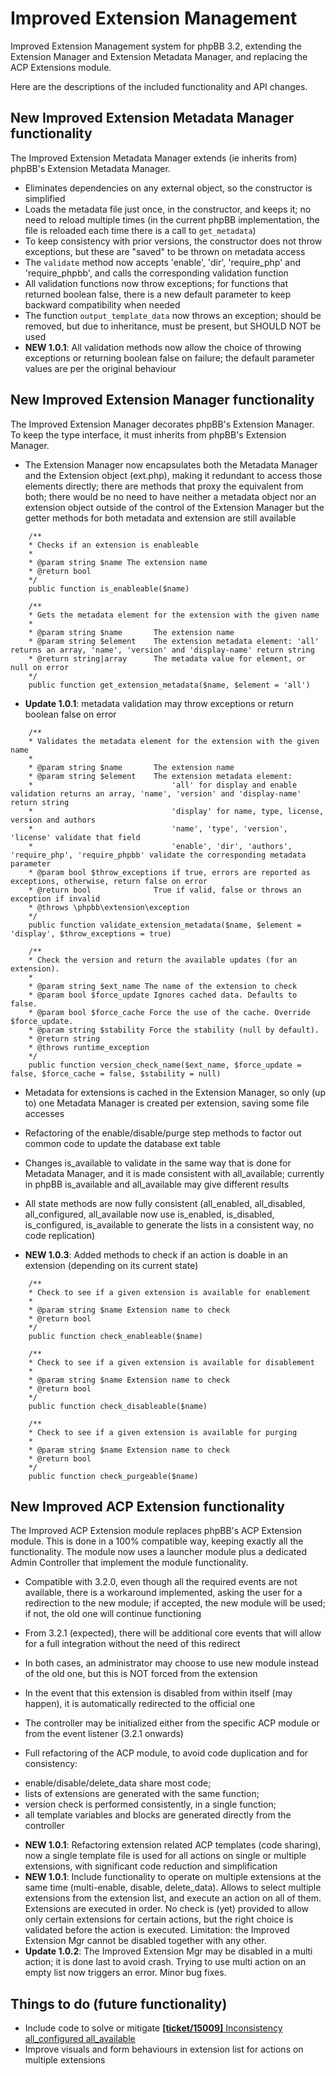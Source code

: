 # Improved Extension Management

Improved Extension Management system for phpBB 3.2, extending the Extension Manager and Extension Metadata Manager, and replacing the ACP Extensions module.

Here are the descriptions of the included functionality and API changes.

## New Improved Extension Metadata Manager functionality

The Improved Extension Metadata Manager extends (ie inherits from) phpBB's Extension Metadata Manager.

* Eliminates dependencies on any external object, so the constructor is simplified
* Loads the metadata file just once, in the constructor, and keeps it; no need to reload multiple times
(in the current phpBB implementation, the file is reloaded each time there is a call to `get_metadata`)
* To keep consistency with prior versions, the constructor does not throw exceptions, but these are "saved" to be thrown on metadata access
* The `validate` method now accepts 'enable', 'dir', 'require\_php' and 'require\_phpbb', and calls the corresponding validation function
* All validation functions now throw exceptions; for functions that returned boolean false, there is a new default parameter to keep backward compatibility when needed
* The function `output_template_data` now throws an exception; should be removed, but due to inheritance, must be present, but SHOULD NOT be used
* **NEW 1.0.1**: All validation methods now allow the choice of throwing exceptions or returning boolean false on failure; the default parameter values are per the original behaviour

## New Improved Extension Manager functionality

The Improved Extension Manager decorates phpBB's Extension Manager.  To keep the type interface, it must inherits from phpBB's Extension Manager.

* The Extension Manager now encapsulates both the Metadata Manager and the Extension object (ext.php), 
making it redundant to access those elements directly; there are methods that proxy the equivalent from both;
there would be no need to have neither a metadata object nor an extension object outside of the control of the Extension Manager
but the getter methods for both metadata and extension are still available

```
	/**
	* Checks if an extension is enableable
	*
	* @param string $name The extension name
	* @return bool
	*/
	public function is_enableable($name)
```

```
	/**
	* Gets the metadata element for the extension with the given name
	*
	* @param string $name		The extension name
	* @param string $element	The extension metadata element: 'all' returns an array, 'name', 'version' and 'display-name' return string
	* @return string|array 		The metadata value for element, or null on error
	*/
	public function get_extension_metadata($name, $element = 'all')
```

* **Update 1.0.1**: metadata validation may throw exceptions or return boolean false on error

```
	/**
	* Validates the metadata element for the extension with the given name
	*
	* @param string $name		The extension name
	* @param string $element	The extension metadata element:
	*								'all' for display and enable validation returns an array, 'name', 'version' and 'display-name' return string
	*								'display' for name, type, license, version and authors
	*								'name', 'type', 'version', 'license' validate that field
	*								'enable', 'dir', 'authors', 'require_php', 'require_phpbb' validate the corresponding metadata parameter
	* @param bool $throw_exceptions if true, errors are reported as exceptions, otherwise, return false on error
	* @return bool 				True if valid, false or throws an exception if invalid
	* @throws \phpbb\extension\exception
	*/
	public function validate_extension_metadata($name, $element = 'display', $throw_exceptions = true)
```

```
	/**
	* Check the version and return the available updates (for an extension).
	*
	* @param string $ext_name The name of the extension to check
	* @param bool $force_update Ignores cached data. Defaults to false.
	* @param bool $force_cache Force the use of the cache. Override $force_update.
	* @param string $stability Force the stability (null by default).
	* @return string
	* @throws runtime_exception
	*/
	public function version_check_name($ext_name, $force_update = false, $force_cache = false, $stability = null)
```

* Metadata for extensions is cached in the Extension Manager, so only (up to) one Metadata Manager is created per extension, saving some file accesses
* Refactoring of the enable/disable/purge step methods to factor out common code to update the database ext table
* Changes is\_available to validate in the same way that is done for Metadata Manager, and it is made consistent with all\_available;
currently in phpBB is\_available and all\_available may give different results
* All state methods are now fully consistent (all\_enabled, all\_disabled, all\_configured, all\_available now use is\_enabled, is\_disabled, is\_configured, 
is\_available to generate the lists in a consistent way, no code replication)

* **NEW 1.0.3**: Added methods to check if an action is doable in an extension (depending on its current state)

```
	/**
	* Check to see if a given extension is available for enablement
	*
	* @param string $name Extension name to check
	* @return bool
	*/
	public function check_enableable($name)
```

```
	/**
	* Check to see if a given extension is available for disablement
	*
	* @param string $name Extension name to check
	* @return bool
	*/
	public function check_disableable($name)
```

```
	/**
	* Check to see if a given extension is available for purging
	*
	* @param string $name Extension name to check
	* @return bool
	*/
	public function check_purgeable($name)
```

## New Improved ACP Extension functionality

The Improved ACP Extension module replaces phpBB's ACP Extension module.  This is done in a 100% compatible way, keeping exactly all the functionality.
The module now uses a launcher module plus a dedicated Admin Controller that implement the module functionality.

* Compatible with 3.2.0, even though all the required events are not available, there is a workaround implemented, 
asking the user for a redirection to the new module; if accepted, the new module will be used; if not, the old one will continue functioning
* From 3.2.1 (expected), there will be additional core events that will allow for a full integration without the need of this redirect
* In both cases, an administrator may choose to use new module instead of the old one, but this is NOT forced from the extension
* In the event that this extension is disabled from within itself (may happen), it is automatically redirected to the official one
* The controller may be initialized either from the specific ACP module or from the event listener (3.2.1 onwards)

* Full refactoring of the ACP module, to avoid code duplication and for consistency: 
- enable/disable/delete\_data share most code; 
- lists of extensions are generated with the same function;
- version check is performed consistently, in a single function;
- all template variables and blocks are generated directly from the controller

* **NEW 1.0.1**: Refactoring extension related ACP templates (code sharing), now a single template file is used for all actions
on single or multiple extensions, with significant code reduction and simplification
* **NEW 1.0.1**: Include functionality to operate on multiple extensions at the same time (multi-enable, disable, delete\_data).
Allows to select multiple extensions from the extension list, and execute an action on all of them.  Extensions are executed in order.
No check is (yet) provided to allow only certain extensions for certain actions, but the right choice is validated before the action is executed.
Limitation: the Improved Extension Mgr cannot be disabled together with any other.
* **Update 1.0.2**: The Improved Extension Mgr may be disabled in a multi action; it is done last to avoid crash.
Trying to use multi action on an empty list now triggers an error. Minor bug fixes.

## Things to do (future functionality)

* Include code to solve or mitigate [**[ticket/15009]** Inconsistency all\_configured all\_available](https://github.com/phpbb/phpbb/pull/4644)
* Improve visuals and form behaviours in extension list for actions on multiple extensions

